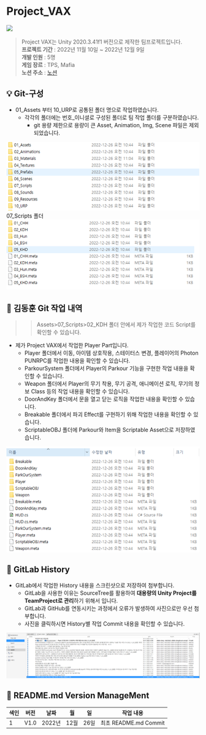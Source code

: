 # Project_VAX
<img src="https://capsule-render.vercel.app/api?type=wave&color=auto&height=300&section=header&text=Project%20VAX&fontSize=90" />

> Project VAX는 Unity 2020.3.41f1 버전으로 제작한 팀프로젝트입니다. 
<br/> **프로젝트 기간** : 2022년 11월 10일 ~ 2022년 12월 9일
<br/> **개발 인원**    : 5명
<br/> **게임 장르**    : TPS, Mafia
<br/> **노션 주소**    : [노션](https://glamorous-timpani-e2c.notion.site/Unity-C-117ac0c996df4ac284e2e8bdd6b7a7f2)

:bulb:   Git-구성
------------------------
* 01_Assets 부터 10_URP로 공통된 폴더 명으로 작업하였습니다.
  * 각각의 폴더에는 번호_이니셜로 구성된 폴더로 팀 작업 폴더를 구분하였습니다.
    * git 용량 제한으로 용량이 큰 Asset, Animation, Img, Scene 파일은 제외되었습니다.
<img src="img/one.png">
07_Scripts 폴더
<img src="img/two.png">

💾 김동훈 Git 작업 내역
------------------------
>>Assets>07_Scripts>02_KDH 폴더 안에서 제가 작업한 코드 Script를 확인할 수 있습니다.
* 제가 Project VAX에서 작업한 Player Part입니다.
  * Player 폴더에서 이동, 아이템 상호작용, 스테이터스 변경, 플레이어의 Photon PUNRPC를 작업한 내용을 확인할 수 있습니다.
  * ParkourSystem 폴더에서 Player의 Parkour 기능을 구현한 작업 내용을 확인할 수 있습니다.
  * Weapon 폴더에서 Player의 무기 착용, 무기 공격, 애니메이션 로직, 무기의 정보 Class 등의 작업 내용을 확인할 수 있습니다.  
  * DoorAndKey 폴더에서 문을 열고 닫는 로직을 작업한 내용을 확인할 수 있습니다.
  * Breakable 폴더에서 파괴 Effect를 구현하기 위해 작업한 내용을 확인할 수 있습니다.
  * ScriptableOBJ 폴더에 Parkour와 Item을 Scriptable Asset으로 저장하였습니다.

<img src="img/three.png">

:blue_book: GitLab History
------------------------
* GitLab에서 작업한 History 내용을 스크린샷으로 저장하여 첨부합니다.
  * GitLab을 사용한 이유는 SourceTree를 활용하여 **대용량의 Unity Project를 TeamProject로 관리**하기 위해서 입니다.
  * GitLab과 GitHub를 연동시키는 과정에서 오류가 발생하여 사진으로만 우선 첨부합니다.
  * 사진을 클릭하시면 History별 작업 Commit 내용을 확인할 수 있습니다.
<img src="img/four.png">


:nail_care: README.md Version ManageMent
------------------------

색인|버전|날짜|월|일|작업 내용
---|---|---|---|---|---|
1|V1.0|2022년|12월|26일|최초 README.md Commit

